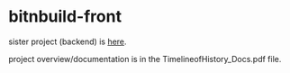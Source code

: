 # bitnbuild-front

sister project (backend) is [here](https://github.com/anycode-pk/bitnbuild-back).

project overview/documentation is in the TimelineofHistory_Docs.pdf file.
